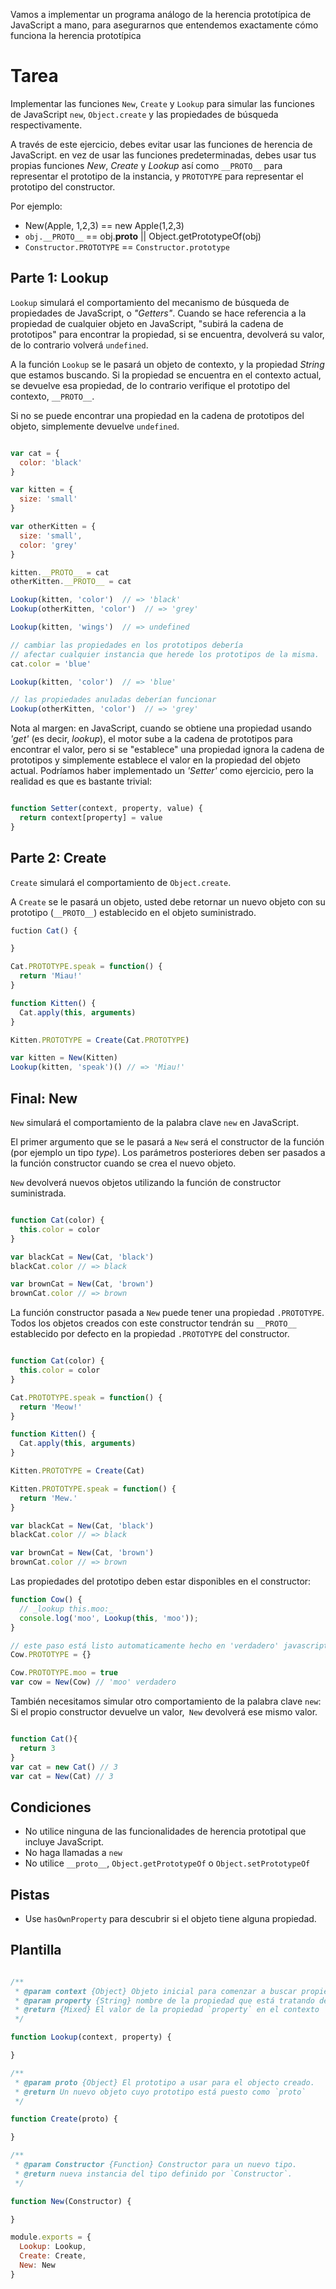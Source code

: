 Vamos a implementar un programa análogo de la herencia prototípica de JavaScript a mano, para asegurarnos que entendemos exactamente cómo funciona la herencia prototípica

# Tarea

Implementar las funciones `New`, `Create` y `Lookup` para simular las funciones de JavaScript `new`, `Object.create` y las propiedades de búsqueda respectivamente.

A través de este ejercicio, debes evitar usar las funciones de herencia de JavaScript.  en vez de usar las funciones predeterminadas, debes usar tus propias  funciones _New_, _Create_ y _Lookup_ así como `__PROTO__` para representar el prototipo de la instancia, y `PROTOTYPE` para representar el prototipo del constructor.

Por ejemplo:

* New(Apple, 1,2,3) == new Apple(1,2,3)
* `obj.__PROTO__` == obj.__proto__ || Object.getPrototypeOf(obj)
* `Constructor.PROTOTYPE` == `Constructor.prototype`

## Parte 1: Lookup

`Lookup` simulará el comportamiento del mecanismo de búsqueda de propiedades de JavaScript, o _"Getters"_. Cuando se hace referencia a la propiedad de cualquier objeto en JavaScript, "subirá la cadena de prototipos" para encontrar la propiedad, si se encuentra, devolverá su valor, de lo contrario volverá `undefined`.

A la función `Lookup` se le pasará un objeto de contexto, y la propiedad _String_ que estamos buscando. Si la propiedad se encuentra en el contexto actual, se devuelve esa propiedad, de lo contrario verifique el prototipo del contexto, `__PROTO__`.

Si no se puede encontrar una propiedad en la cadena de prototipos del objeto, simplemente devuelve `undefined`.

```js

var cat = {
  color: 'black'
}

var kitten = {
  size: 'small'
}

var otherKitten = {
  size: 'small',
  color: 'grey'
}

kitten.__PROTO__ = cat
otherKitten.__PROTO__ = cat

Lookup(kitten, 'color')  // => 'black'
Lookup(otherKitten, 'color')  // => 'grey'

Lookup(kitten, 'wings')  // => undefined

// cambiar las propiedades en los prototipos debería
// afectar cualquier instancia que herede los prototipos de la misma.
cat.color = 'blue'

Lookup(kitten, 'color')  // => 'blue'

// las propiedades anuladas deberían funcionar
Lookup(otherKitten, 'color')  // => 'grey'

```
Nota al margen: en JavaScript, cuando se obtiene una propiedad usando _'get'_ (es decir, _lookup_), el motor sube a la cadena de prototipos para encontrar el valor, pero si se "establece" una propiedad ignora la cadena de prototipos y simplemente establece el valor en la propiedad del objeto actual. Podríamos haber implementado un _'Setter'_ como ejercicio, pero la realidad es que es bastante trivial:

```js

function Setter(context, property, value) {
  return context[property] = value
}

```

## Parte 2: Create

`Create` simulará el comportamiento de `Object.create`.

A `Create` se le pasará un objeto, usted debe retornar un nuevo objeto con su prototipo (`__PROTO__`) establecido en el objeto suministrado.

```js
fuction Cat() {

}

Cat.PROTOTYPE.speak = function() {
  return 'Miau!'
}

function Kitten() {
  Cat.apply(this, arguments)
}

Kitten.PROTOTYPE = Create(Cat.PROTOTYPE)

var kitten = New(Kitten)
Lookup(kitten, 'speak')() // => 'Miau!'

```

## Final: New

`New` simulará el comportamiento de la palabra clave `new` en JavaScript.

El primer argumento que se le pasará a `New` será el constructor de la función (por ejemplo un tipo _type_).  Los parámetros posteriores deben ser pasados a la función constructor cuando se crea el nuevo objeto.

`New` devolverá nuevos objetos utilizando la función de constructor suministrada.

```js

function Cat(color) {
  this.color = color
}

var blackCat = New(Cat, 'black')
blackCat.color // => black

var brownCat = New(Cat, 'brown')
brownCat.color // => brown

```
La función constructor pasada a `New` puede tener una propiedad `.PROTOTYPE`. Todos los objetos creados con este constructor tendrán su `__PROTO__` establecido por defecto en la propiedad `.PROTOTYPE` del constructor.

```js

function Cat(color) {
  this.color = color
}

Cat.PROTOTYPE.speak = function() {
  return 'Meow!'
}

function Kitten() {
  Cat.apply(this, arguments)
}

Kitten.PROTOTYPE = Create(Cat)

Kitten.PROTOTYPE.speak = function() {
  return 'Mew.'
}

var blackCat = New(Cat, 'black')
blackCat.color // => black

var brownCat = New(Cat, 'brown')
brownCat.color // => brown

```

Las propiedades del prototipo deben estar disponibles en el constructor:

```js
function Cow() {
  // _lookup this.moo:_
  console.log('moo', Lookup(this, 'moo'));
}

// este paso está listo automaticamente hecho en 'verdadero' javascript.
Cow.PROTOTYPE = {}

Cow.PROTOTYPE.moo = true
var cow = New(Cow) // 'moo' verdadero

```

También necesitamos simular otro comportamiento de la palabra clave `new`: Si el propio constructor devuelve un valor,` New` devolverá ese mismo valor.

```js

function Cat(){
  return 3
}
var cat = new Cat() // 3
var cat = New(Cat) // 3

```

## Condiciones

* No utilice ninguna de las funcionalidades de herencia prototipal que incluye JavaScript.
* No haga llamadas a `new`
* No utilice `__proto__`, `Object.getPrototypeOf` o `Object.setPrototypeOf`

## Pistas

* Use `hasOwnProperty` para descubrir si el objeto tiene alguna propiedad.


## Plantilla

```js

/**
 * @param context {Object} Objeto inicial para comenzar a buscar propiedad `property`
 * @param property {String} nombre de la propiedad que está tratando de encontrar.
 * @return {Mixed} El valor de la propiedad `property` en el contexto `context` o en alguna parte de la cadena de prototipo.
 */

function Lookup(context, property) {

}

/**
 * @param proto {Object} El prototipo a usar para el objecto creado.
 * @return Un nuevo objeto cuyo prototipo está puesto como `proto`
 */

function Create(proto) {

}

/**
 * @param Constructor {Function} Constructor para un nuevo tipo.
 * @return nueva instancia del tipo definido por `Constructor`.
 */

function New(Constructor) {

}

module.exports = {
  Lookup: Lookup,
  Create: Create,
  New: New
}

```
